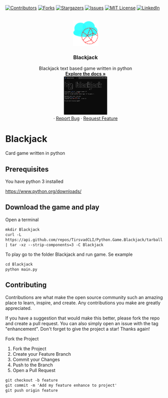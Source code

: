 [![Contributors][contributors-shield]][contributors-url]
[![Forks][forks-shield]][forks-url]
[![Stargazers][stars-shield]][stars-url]
[![Issues][issues-shield]][issues-url]
[![MIT License][license-shield]][license-url]
[![LinkedIn][linkedin-shield]][linkedin-url]


<!-- PROJECT LOGO -->
<br />
<div align="center">
  <a href="https://github.com/TirsvadCLI/Python.Game.Blackjack">
    <img src="images/logo.png" alt="Logo" width="80" height="80">
  </a>

<h3 align="center">Blackjack</h3>

  <p align="center">
    Blackjack text based game written in python
    <br />
    <a href="https://github.com/TirsvadCLI/Python.Game.Blackjack"><strong>Explore the docs »</strong></a>
    <br />
    <a href="https://github.com/TirsvadCLI/Python.Game.Blackjack/images/screenshot01.png)">
        <img src="images/screenshot01.png" alt="screenshot" height="120">
    </a>
    <br />
    ·
    <a href="https://github.com/TirsvadCLI/Python.Game.Blackjack/issues/new?labels=bug&template=bug-report---.md">Report Bug</a>
    ·
    <a href="https://github.com/TirsvadCLI/Python.Game.Blackjack/issues/new?labels=enhancement&template=feature-request---.md">Request Feature</a>
  </p>
</div>

# Blackjack

Card game written in python

## Prerequisites

You have python 3 installed

https://www.python.org/downloads/

## Download the game and play

Open a terminal

```shell
mkdir Blackjack
curl -L https://api.github.com/repos/TirsvadCLI/Python.Game.Blackjack/tarball | tar -xz --strip-components=3 -C Blackjack
```

To play go to the folder Blackjack and run game. Se example

```shell
cd Blackjack
python main.py
```

## Contributing

Contributions are what make the open source community such an amazing place to learn, inspire, and create. Any
contributions you make are greatly appreciated.

If you have a suggestion that would make this better, please fork the repo and create a pull request. You can also
simply open an issue with the tag "enhancement". Don't forget to give the project a star! Thanks again!

Fork the Project

<ol>
    <li>Fork the Project</li>
    <li>Create your Feature Branch</li>
    <li>Commit your Changes</li>
    <li>Push to the Branch</li>
    <li>Open a Pull Request</li>
</ol>

```shell
git checkout -b feature
git commit -m 'Add my feature enhance to project'
git push origin feature
```

<!-- MARKDOWN LINKS & IMAGES -->
<!-- https://www.markdownguide.org/basic-syntax/#reference-style-links -->

[contributors-shield]: https://img.shields.io/github/contributors/TirsvadCLI/Python.Game.Blackjack?style=for-the-badge

[contributors-url]: https://github.com/TirsvadCLI/Python.Game.Blackjack/graphs/contributors

[forks-shield]: https://img.shields.io/github/forks/TirsvadCLI/Python.Game.Blackjack?style=for-the-badge

[forks-url]: https://github.com/TirsvadCLI/Python.Game.Blackjack/network/members

[stars-shield]: https://img.shields.io/github/stars/TirsvadCLI/Python.Game.Blackjack?style=for-the-badge

[stars-url]: https://github.com/TirsvadCLI/Python.Game.Blackjack/stargazers

[issues-shield]: https://img.shields.io/github/issues/TirsvadCLI/Python.Game.Blackjack?style=for-the-badge

[issues-url]: https://github.com/TirsvadCLI/Python.Game.Blackjack/issues

[license-shield]: https://img.shields.io/github/license/TirsvadCLI/Python.Game.Blackjack?style=for-the-badge

[license-url]: https://github.com/TirsvadCLI/Python.Game.Blackjack/blob/master/LICENSE.txt

[linkedin-shield]: https://img.shields.io/badge/-LinkedIn-black.svg?style=for-the-badge&logo=linkedin&colorB=555

[linkedin-url]: https://www.linkedin.com/in/jens-tirsvad-nielsen-13b795b9/